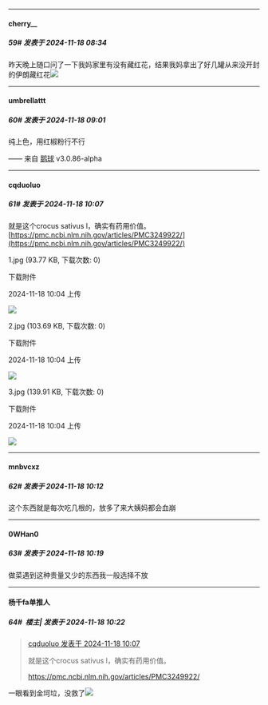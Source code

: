 ﻿
*****

####  cherry__  
##### 59#       发表于 2024-11-18 08:34

昨天晚上随口问了一下我妈家里有没有藏红花，结果我妈拿出了好几罐从来没开封的伊朗藏红花<img src="https://static.saraba1st.com/image/smiley/face2017/105.png" referrerpolicy="no-referrer">


*****

####  umbrellattt  
##### 60#       发表于 2024-11-18 09:01

纯上色，用红椒粉行不行

—— 来自 [鹅球](https://www.pgyer.com/xfPejhuq) v3.0.86-alpha


*****

####  cqduoluo  
##### 61#       发表于 2024-11-18 10:07

就是这个crocus sativus l，确实有药用价值。
[https://pmc.ncbi.nlm.nih.gov/articles/PMC3249922/](https://pmc.ncbi.nlm.nih.gov/articles/PMC3249922/)

1.jpg
(93.77 KB, 下载次数: 0)

下载附件

2024-11-18 10:04 上传

<img src="https://img.saraba1st.com/forum/202411/18/100422dya5cyll2a5gc5lg.jpg" referrerpolicy="no-referrer">

2.jpg
(103.69 KB, 下载次数: 0)

下载附件

2024-11-18 10:04 上传

<img src="https://img.saraba1st.com/forum/202411/18/100422j75jd0545u5k8z56.jpg" referrerpolicy="no-referrer">

3.jpg
(139.91 KB, 下载次数: 0)

下载附件

2024-11-18 10:04 上传

<img src="https://img.saraba1st.com/forum/202411/18/100422opuwjbc1z8qkfok8.jpg" referrerpolicy="no-referrer">


*****

####  mnbvcxz  
##### 62#       发表于 2024-11-18 10:12

这个东西就是每次吃几根的，放多了来大姨妈都会血崩


*****

####  0WHan0  
##### 63#       发表于 2024-11-18 10:19

做菜遇到这种贵量又少的东西我一般选择不放


*****

####  杨千fa单推人  
##### 64#         楼主| 发表于 2024-11-18 10:22

<blockquote><a href="httphttps://bbs.saraba1st.com/2b/forum.php?mod=redirect&amp;goto=findpost&amp;pid=66719101&amp;ptid=2206439" target="_blank">cqduoluo 发表于 2024-11-18 10:07</a>

就是这个crocus sativus l，确实有药用价值。

https://pmc.ncbi.nlm.nih.gov/articles/PMC3249922/</blockquote>
一眼看到金坷垃，没救了<img src="https://static.saraba1st.com/image/smiley/face/44.gif" referrerpolicy="no-referrer">

